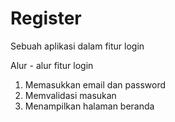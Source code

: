 # Register
Sebuah aplikasi dalam fitur login

Alur - alur fitur login
1. Memasukkan email dan password
2. Memvalidasi masukan
3. Menampilkan halaman beranda
